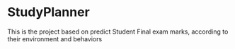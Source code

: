 # StudyPlanner
This is the project based on predict Student Final exam marks, according to their environment and behaviors
